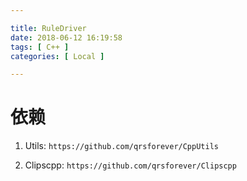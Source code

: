 ```yaml
---

title: RuleDriver
date: 2018-06-12 16:19:58
tags: [ C++ ]
categories: [ Local ]

---
```


依赖
====

1. Utils: `https://github.com/qrsforever/CppUtils`

2. Clipscpp: `https://github.com/qrsforever/Clipscpp`
